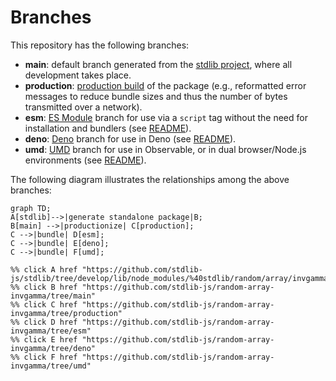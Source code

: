 <!--

@license Apache-2.0

Copyright (c) 2022 The Stdlib Authors.

Licensed under the Apache License, Version 2.0 (the "License");
you may not use this file except in compliance with the License.
You may obtain a copy of the License at

    http://www.apache.org/licenses/LICENSE-2.0

Unless required by applicable law or agreed to in writing, software
distributed under the License is distributed on an "AS IS" BASIS,
WITHOUT WARRANTIES OR CONDITIONS OF ANY KIND, either express or implied.
See the License for the specific language governing permissions and
limitations under the License.

-->

# Branches

This repository has the following branches:

-   **main**: default branch generated from the [stdlib project][stdlib-url], where all development takes place.
-   **production**: [production build][production-url] of the package (e.g., reformatted error messages to reduce bundle sizes and thus the number of bytes transmitted over a network).
-   **esm**: [ES Module][esm-url] branch for use via a `script` tag without the need for installation and bundlers (see [README][esm-readme]).
-   **deno**: [Deno][deno-url] branch for use in Deno (see [README][deno-readme]).
-   **umd**: [UMD][umd-url] branch for use in Observable, or in dual browser/Node.js environments (see [README][umd-readme]).

The following diagram illustrates the relationships among the above branches:

```mermaid
graph TD;
A[stdlib]-->|generate standalone package|B;
B[main] -->|productionize| C[production];
C -->|bundle| D[esm];
C -->|bundle| E[deno];
C -->|bundle| F[umd];

%% click A href "https://github.com/stdlib-js/stdlib/tree/develop/lib/node_modules/%40stdlib/random/array/invgamma"
%% click B href "https://github.com/stdlib-js/random-array-invgamma/tree/main"
%% click C href "https://github.com/stdlib-js/random-array-invgamma/tree/production"
%% click D href "https://github.com/stdlib-js/random-array-invgamma/tree/esm"
%% click E href "https://github.com/stdlib-js/random-array-invgamma/tree/deno"
%% click F href "https://github.com/stdlib-js/random-array-invgamma/tree/umd"
```

[stdlib-url]: https://github.com/stdlib-js/stdlib/tree/develop/lib/node_modules/%40stdlib/random/array/invgamma
[production-url]: https://github.com/stdlib-js/random-array-invgamma/tree/production
[deno-url]: https://github.com/stdlib-js/random-array-invgamma/tree/deno
[deno-readme]: https://github.com/stdlib-js/random-array-invgamma/blob/deno/README.md
[umd-url]: https://github.com/stdlib-js/random-array-invgamma/tree/umd
[umd-readme]: https://github.com/stdlib-js/random-array-invgamma/blob/umd/README.md
[esm-url]: https://github.com/stdlib-js/random-array-invgamma/tree/esm
[esm-readme]: https://github.com/stdlib-js/random-array-invgamma/blob/esm/README.md